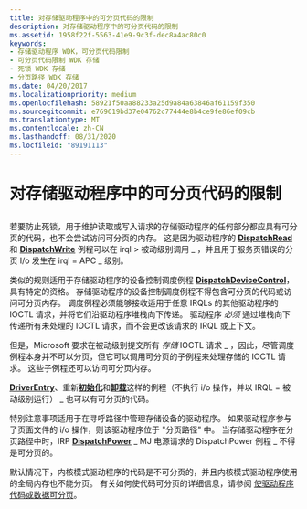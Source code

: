 ```yaml
---
title: 对存储驱动程序中的可分页代码的限制
description: 对存储驱动程序中的可分页代码的限制
ms.assetid: 1958f22f-5563-41e9-9c3f-dec8a4ac80c0
keywords:
- 存储驱动程序 WDK，可分页代码限制
- 可分页代码限制 WDK 存储
- 死锁 WDK 存储
- 分页路径 WDK 存储
ms.date: 04/20/2017
ms.localizationpriority: medium
ms.openlocfilehash: 58921f50aa88233a25d9a84a63846af61159f350
ms.sourcegitcommit: e769619bd37e04762c77444e8b4ce9fe86ef09cb
ms.translationtype: MT
ms.contentlocale: zh-CN
ms.lasthandoff: 08/31/2020
ms.locfileid: "89191113"
---
```

# <a name="restrictions-on-pageable-code-in-storage-drivers"></a>对存储驱动程序中的可分页代码的限制


## <span id="ddk_restrictions_on_pageable_code_in_storage_drivers_kg"></span><span id="DDK_RESTRICTIONS_ON_PAGEABLE_CODE_IN_STORAGE_DRIVERS_KG"></span>


若要防止死锁，用于维护读取或写入请求的存储驱动程序的任何部分都应具有可分页的代码，也不会尝试访问可分页的内存。 这是因为驱动程序的 [**DispatchRead**](/windows-hardware/drivers/ddi/wdm/nc-wdm-driver_dispatch) 和 [**DispatchWrite**](/windows-hardware/drivers/ddi/wdm/nc-wdm-driver_dispatch) 例程可以在 irql &gt; 被动级别调用 \_ ，并且用于服务页错误的分页 I/o 发生在 irql = APC \_ 级别。

类似的规则适用于存储驱动程序的设备控制调度例程 [**DispatchDeviceControl**](/windows-hardware/drivers/ddi/wdm/nc-wdm-driver_dispatch)，具有特定的资格。 存储驱动程序的设备控制调度例程不得包含可分页的代码或访问可分页内存。 调度例程必须能够接收适用于任意 IRQLs 的其他驱动程序的 IOCTL 请求，并将它们沿驱动程序堆栈向下传递。 驱动程序 *必须* 通过堆栈向下传递所有未处理的 IOCTL 请求，而不会更改该请求的 IRQL 或上下文。

但是，Microsoft 要求在被动级别提交所有 *存储* IOCTL 请求 \_ ，因此，尽管调度例程本身并不可以分页，但它可以调用可分页的子例程来处理存储的 IOCTL 请求。 这些子例程还可以访问可分页内存。

[**DriverEntry**](/windows-hardware/drivers/ddi/wdm/nc-wdm-driver_initialize)、重新[**初始化**](/windows-hardware/drivers/ddi/ntddk/nc-ntddk-driver_reinitialize)和[**卸载**](/windows-hardware/drivers/ddi/wdm/nc-wdm-driver_unload)这样的例程（不执行 i/o 操作，并以 IRQL = 被动级别运行） \_ 也可以有可分页的代码。

特别注意事项适用于在寻呼路径中管理存储设备的驱动程序。 如果驱动程序参与了页面文件的 i/o 操作，则该驱动程序位于 "分页路径" 中。 当存储驱动程序在分页路径中时，IRP [**DispatchPower**](/windows-hardware/drivers/ddi/wdm/nc-wdm-driver_dispatch) \_ MJ 电源请求的 DispatchPower 例程 \_ 不得是可分页的。

默认情况下，内核模式驱动程序的代码是不可分页的，并且内核模式驱动程序使用的全局内存也不能分页。 有关如何使代码可分页的详细信息，请参阅 [使驱动程序代码或数据可分页](https://docs.microsoft.com/windows-hardware/drivers/kernel/making-driver-code-or-data-pageable)。

 

